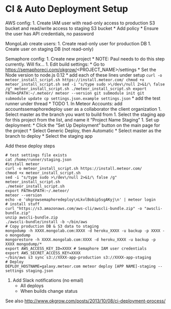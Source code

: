 CI & Auto Deployment Setup
==========

AWS config:
    1. Create IAM user with read-only access to production S3 bucket and read/write access  to staging S3 bucket
        * Add policy
        * Ensure the user has API credentials, no password

MongoLab create users:
    1. Create read-only user for production DB
    1. Create user on staging DB (not read-only)

Semaphore config:
    1. Create new project
        * NOTE: Paul needs to do this step currently. Will fix...
    1. Edit build settings:
        * Go to https://semaphoreci.com/okgrow/<PROJECT_NAME>/settings
        * Set the Node version to node.js 0.12
        * add each of these lines under setup
            ``` curl -o meteor_install_script.sh https://install.meteor.com/
                chmod +x meteor_install_script.sh
                sed -i "s/type sudo >\/dev\/null 2>&1/\ false /g" meteor_install_script.sh
                ./meteor_install_script.sh
                export PATH=$PATH:~/.meteor/
                meteor --version
                git submodule init
                git submodule update
                cp settings.json.example settings.json
            ```
        * add the test runner under thread
            * TODO
    1. In Meteor Accounts: add accountssemaphoredeploy user as a collaborator the client organization
    1. Select master as the branch you want to build from
    1. Select the staging app for this project from the list, and name it “Project Name Staging”
    1. Set up deployment:
        * Click the “Set Up Deployment” button on the main page for the project
        * Select Generic Deploy, then Automatic
        * Select master as the branch to deploy
        * Select the staging app

Add these deploy steps
```
# test settings file exists
cat /home/runner/staging.json
#install meteor
curl -o meteor_install_script.sh https://install.meteor.com/
chmod +x meteor_install_script.sh
sed -i "s/type sudo >\/dev\/null 2>&1/\ false /g" meteor_install_script.sh
./meteor_install_script.sh
export PATH=$PATH:~/.meteor/
meteor --version
echo -e 'okgrowsemaphoredeploy\nLkvlBobip5sgAKyj\n' | meteor login
# install stuff
curl "https://s3.amazonaws.com/aws-cli/awscli-bundle.zip" -o "awscli-bundle.zip"
unzip awscli-bundle.zip
./awscli-bundle/install -b ~/bin/aws
# Copy production DB & S3 data to staging
mongodump -h XXXX.mongolab.com:XXXX -d heroku_XXXX -u backup -p XXXX -o mongodump
mongorestore -h XXXX.mongolab.com:XXXX -d heroku_XXXX -u backup -p XXXX mongodump/*
export AWS_ACCESS_KEY_ID=XXXX # Semaphore IAM user credentials
export AWS_SECRET_ACCESS_KEY=XXXX
~/bin/aws s3 sync s3://XXXX-app-production s3://XXXX-app-staging
# Deploy
DEPLOY_HOSTNAME=galaxy.meteor.com meteor deploy [APP NAME]-staging --settings staging.json
```

1. Add Slack notifications (no email)
    * All deploys
    * When builds change status

See also http://www.okgrow.com/posts/2013/10/08/ci-deployment-process/

